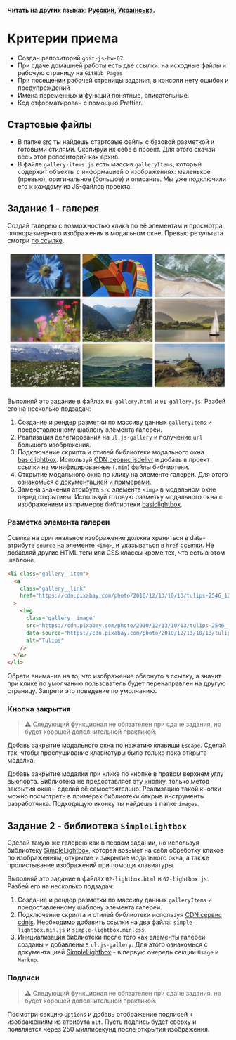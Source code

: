 **Читать на других языках: [Русский](README.md), [Українська](README.ua.md).**

# Критерии приема

- Создан репозиторий `goit-js-hw-07`.
- При сдаче домашней работы есть две ссылки: на исходные файлы и рабочую
  страницу на `GitHub Pages`
- При посещении рабочей страницы задания, в консоли нету ошибок и предупреждений
- Имена переменных и функций понятные, описательные.
- Код отформатирован с помощью Prettier.

## Стартовые файлы

- В папке [src](./src) ты найдешь стартовые файлы с базовой разметкой и готовыми
  стилями. Скопируй их себе в проект. Для этого скачай весь этот репозиторий как
  архив.
- В файле `gallery-items.js` есть массив `galleryItems`, который содержит
  объекты с информацией о изображениях: маленькое (превью), оригинальное
  (большое) и описание. Мы уже подключили его к каждому из JS-файлов проекта.

## Задание 1 - галерея

Создай галерею с возможностью клика по её элементам и просмотра полноразмерного
изображения в модальном окне. Превью результата смотри
[по ссылке](https://take.ms/ZvBD0E).

![Gallery preview](preview.jpg)

Выполняй это задание в файлах `01-gallery.html` и `01-gallery.js`. Разбей его на
несколько подзадач:

1. Создание и рендер разметки по массиву данных `galleryItems` и
   предоставленному шаблону элемента галереи.
2. Реализация делегирования на `ul.js-gallery` и получение `url` большого
   изображения.
3. Подключение скрипта и стилей библиотеки модального окна
   [basiclightbox](https://basiclightbox.electerious.com/). Используй
   [CDN сервис jsdelivr](https://www.jsdelivr.com/package/npm/basiclightbox?path=dist)
   и добавь в проект ссылки на минифицированные (`.min`) файлы библиотеки.
4. Открытие модального окна по клику на элементе галереи. Для этого ознакомься с
   [документацией](https://github.com/electerious/basicLightbox#readme) и
   [примерами](https://basiclightbox.electerious.com/).
5. Замена значения атрибута `src` элемента `<img>` в модальном окне перед
   открытием. Используй готовую разметку модального окна с изображением из
   примеров библиотеки [basiclightbox](https://basiclightbox.electerious.com/).

### Разметка элемента галереи

Ссылка на оригинальное изображение должна храниться в data-атрибуте `source` на
элементе `<img>`, и указываться в `href` ссылки. Не добавляй другие HTML теги
или CSS классы кроме тех, что есть в этом шаблоне.

```html
<li class="gallery__item">
  <a
    class="gallery__link"
    href="https://cdn.pixabay.com/photo/2010/12/13/10/13/tulips-2546_1280.jpg"
  >
    <img
      class="gallery__image"
      src="https://cdn.pixabay.com/photo/2010/12/13/10/13/tulips-2546__340.jpg"
      data-source="https://cdn.pixabay.com/photo/2010/12/13/10/13/tulips-2546_1280.jpg"
      alt="Tulips"
    />
  </a>
</li>
```

Обрати внимание на то, что изображение обернуто в ссылку, а значит при клике по
умолчанию пользователь будет перенаправлен на другую страницу. Запрети это
поведение по умолчанию.

### Кнопка закрытия

> ⚠️ Следующий функционал не обязателен при сдаче задания, но будет хорошей
> дополнительной практикой.

Добавь закрытие модального окна по нажатию клавиши `Escape`. Сделай так, чтобы
прослушивание клавиатуры было только пока открыта модалка.

Добавь закрытие модалки при клике по кнопке в правом верхнем углу вьюпорта.
Библиотека не предоставляет эту кнопку, только метод закрытия окна - сделай её
самостоятельно. Реализацию такой кнопки можно посмотреть в примерах библиотеки
открыв инструменты разработчика. Подходящую иконку ты найдешь в папке `images`.

## Задание 2 - библиотека `SimpleLightbox`

Сделай такую же галерею как в первом задании, но используя библиотеку
[SimpleLightbox](https://simplelightbox.com/), которая возьмет на себя обработку
кликов по изображениям, открытие и закрытие модального окна, а также
пролистывание изображений при помощи клавиатуры.

Выполняй это задание в файлах `02-lightbox.html` и `02-lightbox.js`. Разбей его
на несколько подзадач:

1. Создание и рендер разметки по массиву данных `galleryItems` и
   предоставленному шаблону элемента галереи.
2. Подключение скрипта и стилей библиотеки используя
   [CDN сервис cdnjs](https://cdnjs.com/libraries/simplelightbox). Необходимо
   добавить ссылки на два файла: `simple-lightbox.min.js` и
   `simple-lightbox.min.css`.
3. Инициализация библиотеки после того как элементы галереи созданы и добавлены
   в `ul.js-gallery`. Для этого ознакомься с документацией
   [SimpleLightbox](https://simplelightbox.com/) - в первую очередь секции
   `Usage` и `Markup`.

### Подписи

> ⚠️ Следующий функционал не обязателен при сдаче задания, но будет хорошей
> дополнительной практикой.

Посмотри секцию `Options` и добавь отображение подписей к изображениям из
атрибута `alt`. Пусть подпись будет сверху и появляется через 250 миллисекунд
после открытия изображения.
